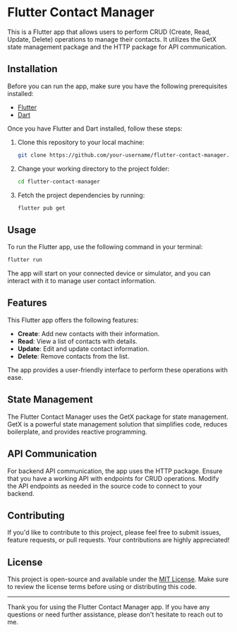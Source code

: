 # Flutter Contact Manager

This is a Flutter app that allows users to perform CRUD (Create, Read, Update, Delete) operations to manage their contacts. It utilizes the GetX state management package and the HTTP package for API communication.

## Installation

Before you can run the app, make sure you have the following prerequisites installed:

- [Flutter](https://flutter.dev/docs/get-started/install)
- [Dart](https://dart.dev/get-dart)

Once you have Flutter and Dart installed, follow these steps:

1. Clone this repository to your local machine:

   ```bash
   git clone https://github.com/your-username/flutter-contact-manager.git
   ```

2. Change your working directory to the project folder:

   ```bash
   cd flutter-contact-manager
   ```

3. Fetch the project dependencies by running:

   ```bash
   flutter pub get
   ```

## Usage

To run the Flutter app, use the following command in your terminal:

```bash
flutter run
```

The app will start on your connected device or simulator, and you can interact with it to manage user contact information.

## Features

This Flutter app offers the following features:

- **Create**: Add new contacts with their information.
- **Read**: View a list of contacts with details.
- **Update**: Edit and update contact information.
- **Delete**: Remove contacts from the list.

The app provides a user-friendly interface to perform these operations with ease.

## State Management

The Flutter Contact Manager uses the GetX package for state management. GetX is a powerful state management solution that simplifies code, reduces boilerplate, and provides reactive programming.

## API Communication

For backend API communication, the app uses the HTTP package. Ensure that you have a working API with endpoints for CRUD operations. Modify the API endpoints as needed in the source code to connect to your backend.

## Contributing

If you'd like to contribute to this project, please feel free to submit issues, feature requests, or pull requests. Your contributions are highly appreciated!

## License

This project is open-source and available under the [MIT License](LICENSE). Make sure to review the license terms before using or distributing this code.

---

Thank you for using the Flutter Contact Manager app. If you have any questions or need further assistance, please don't hesitate to reach out to me.